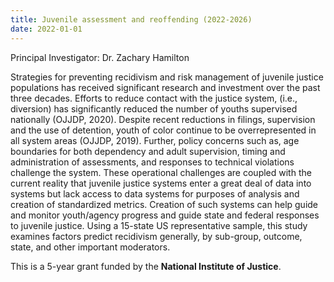 ```yaml
---
title: Juvenile assessment and reoffending (2022-2026)
date: 2022-01-01
---
```


Principal Investigator: Dr. Zachary Hamilton

<!--more-->

Strategies for preventing recidivism and risk management of juvenile justice populations has received significant research and investment over the past three decades. Efforts to reduce contact with the justice system, (i.e., diversion) has significantly reduced the number of youths supervised nationally (OJJDP, 2020). Despite recent reductions in filings, supervision and the use of detention, youth of color continue to be overrepresented in all system areas (OJJDP, 2019). Further, policy concerns such as, age boundaries for both dependency and adult supervision, timing and administration of assessments, and responses to technical violations challenge the system. These operational challenges are coupled with the current reality that juvenile justice systems enter a great deal of data into systems but lack access to data systems for purposes of analysis and creation of standardized metrics. Creation of such systems can help guide and monitor youth/agency progress and guide state and federal responses to juvenile justice. Using a 15-state US representative sample, this study examines factors predict recidivism generally, by sub-group, outcome, state, and other important moderators.

This is a 5-year grant funded by the **National Institute of Justice**.
